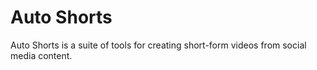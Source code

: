 # Auto Shorts

Auto Shorts is a suite of tools for creating short-form videos from social media content.
